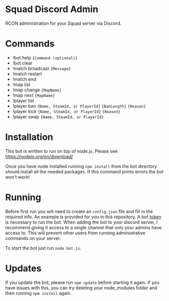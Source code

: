 # Squad Discord Admin
RCON administration for your Squad server via Discord.

# Commands
- !bot help `{Command (optional)}`
- !bot clear
- !match broadcast `{Message}`
- !match restart 
- !match end
- !map list 
- !map change `{MapName}`
- !map next `{MapName}`
- !player list 
- !player ban `{Name, SteamId, or PlayerId}` `{BanLength}` `{Reason}`
- !player kick `{Name, SteamId, or PlayerId}` `{Reason}`
- !player swap `{Name, SteamId, or PlayerId}`

# Installation

This bot is written to run on top of node.js. Please see https://nodejs.org/en/download/

Once you have node installed running `npm install` from the bot directory should install all the needed packages. If this command prints errors the bot won't work!

# Running
Before first run you will need to create an `config.json` file and fill in the required info. An example is provided for you in this repository. A bot [token](https://github.com/reactiflux/discord-irc/wiki/Creating-a-discord-bot-&-getting-a-token) is necessary to run the bot. When adding the bot to your discord server, I recommend giving it access to a single channel that only your admins have access to.  This will prevent other users from running administrative commands on your server.

To start the bot just run
`node bot.js`.

# Updates
If you update the bot, please run `npm update` before starting it again. If you have
issues with this, you can try deleting your node_modules folder and then running
`npm install` again.
